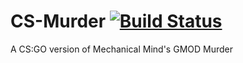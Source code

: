 # CS-Murder [![Build Status](https://travis-ci.com/condolent/CS-Murder.svg?token=Q77oXcXjM7EnRAVg3nhr&branch=master)](https://travis-ci.com/condolent/CS-Murder)
A CS:GO version of Mechanical Mind's GMOD Murder
